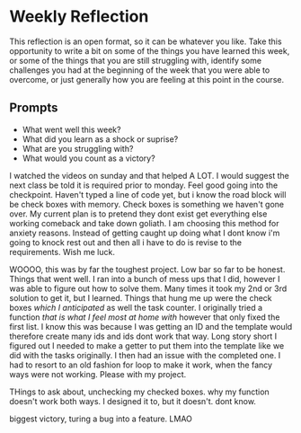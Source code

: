 # Weekly Reflection
This reflection is an open format, so it can be whatever you like. Take this opportunity to write a bit on some of the things you have learned this week, or some of the things that you are still struggling with, identify some challenges you had at the beginning of the week that you were able to overcome, or just generally how you are feeling at this point in the course.

## Prompts
- What went well this week?
- What did you learn as a shock or suprise?
- What are you struggling with?
- What would you count as a victory?



I watched the videos on sunday and that helped A LOT. I would suggest the next class be told it is required prior to monday. Feel good going into the checkpoint. Haven't typed a line of code yet, but i know the road block will be check boxes with memory. Check boxes is something we haven't gone over. My current plan is to pretend they dont exist get everything else working comeback and take down goliath. I am choosing this method for anxiety reasons. Instead of getting caught up doing what I dont know i'm going to knock rest out and then all i have to do is revise to the requirements. Wish me luck. 

WOOOO, this was by far the toughest project. Low bar so far to be honest. Things that went well. I ran into a bunch of mess ups that I did, however I was able to figure out how to solve them. Many times it took my 2nd or 3rd solution to get it, but I learned. Things that hung me up were the check boxes *which I anticipated* as well the task counter. I originally tried a function *that is what I feel most at home with* however that only fixed the first list. I know this was because I was getting an ID and the template would therefore create many ids and ids dont work that way. Long story short I figured out I needed to make a getter to put them into the template like we did with the tasks originally. I then had an issue with the completed one. I had to resort to an old fashion for loop to make it work, when the fancy ways were not working. Please with my project. 

THings to ask about, unchecking my checked boxes. why my function doesn't work both ways. I designed it to, but it doesn't. dont know. 

biggest victory, turing a bug into a feature. LMAO